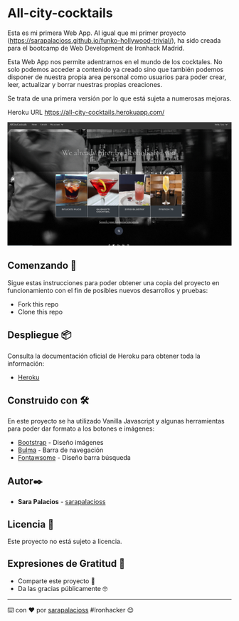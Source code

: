 # All-city-cocktails

Esta es mi primera Web App. Al igual que mi primer proyecto (https://sarapalacioss.github.io/funko-hollywood-trivial/), ha sido creada para el bootcamp de Web Development de Ironhack Madrid. 

Esta Web App nos permite adentrarnos en el mundo de los cocktales. No solo podemos acceder a contenido ya creado sino que también podemos disponer de nuestra propia area personal como usuarios para poder crear, leer, actualizar y borrar nuestras propias creaciones. 

Se trata de una primera versión por lo que está sujeta a numerosas mejoras.

Heroku URL https://all-city-cocktails.herokuapp.com/

![ScreenShot](https://raw.githubusercontent.com/SaraPalacioss/project-all-city-cocktails/main/public/images/Screenshoot.png)


## Comenzando 🚀

Sigue estas instrucciones para poder obtener una copia del proyecto en funcionamiento con el fin de posibles nuevos desarrollos y pruebas:

- Fork this repo
- Clone this repo

## Despliegue 📦

Consulta la documentación oficial de Heroku para obtener toda la información:

* [Heroku](https://www.heroku.com/) 

## Construido con 🛠️

En este proyecto se ha utilizado Vanilla Javascript y algunas herramientas para poder dar formato a los botones e imágenes:

* [Bootstrap](https://www.getbootstrap.com//) - Diseño imágenes
* [Bulma](https://www.bulma.com/) - Barra de navegación
* [Fontawsome](https://https://fontawesome.com/) - Diseño barra búsqueda


## Autor✒️

* **Sara Palacios** - [sarapalacioss](https://github.com/sarapalacioss)


## Licencia 📄

Este proyecto no está sujeto a licencia.

## Expresiones de Gratitud 🎁

* Comparte este proyecto 📢
* Da las gracias públicamente 🤓

---
⌨️ con ❤️ por [sarapalacioss](https://github.com/sarapalacioss) #Ironhacker 😊

